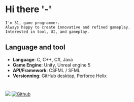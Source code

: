 # Hi there '-'
```
I'm 31, game programmer.
Always happy to create innovative and refined gameplay.
Interested in tool, UI, and gameplay.
```

## Language and tool
- **Language**: C, C++, C#, Java
- **Game Engine**: Unity, Unreal engine 5
- **API/Framework**: CSFML / SFML
- **Versionning**: GitHub desktop, Perforce Helix

#

![](https://visitor-badge.laobi.icu/badge?page_id=azvalk.azvalk)
[![Github](https://img.shields.io/github/followers/azvalk?label=Follow&style=social)](https://github.com/azvalk)
